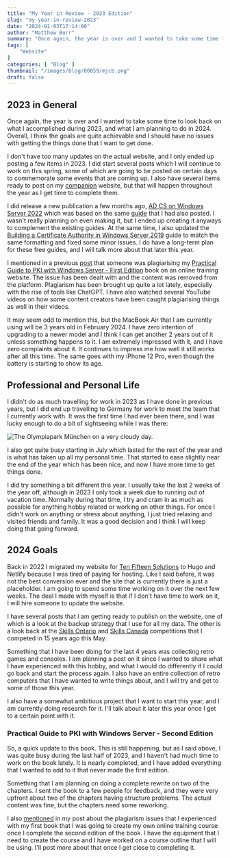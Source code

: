 ```yaml
---
title: "My Year in Review - 2023 Edition"
slug: "my-year-in-review-2023"
date: "2024-01-03T17:14:00"
author: "Matthew Burr"
summary: "Once again, the year is over and I wanted to take some time to look back on what I accomplished during 2023, and what I am planning to do in 2024. Overall, I think the goals are quite achievable and I should have no issues with getting the things done that I want to get done."
tags: [
    "Website"
]
categories: [ "Blog" ]
thumbnail: "/images/blog/00059/mjcb.png"
draft: false
---
```


## 2023 in General ##

Once again, the year is over and I wanted to take some time to look back on what I accomplished during 2023, and what I am planning to do in 2024. Overall, I think the goals are quite achievable and I should have no issues with getting the things done that I want to get done.

I don't have too many updates on the actual website, and I only ended up posting a few items in 2023. I did start several posts which I will continue to work on this spring, some of which are going to be posted on certain days to commemorate some events that are coming up. I also have several items ready to post on my [companion](https://docs.mjcb.io/) website, but that will happen throughout the year as I get time to complete them.

I did release a new publication a few months ago, [AD CS on Windows Server 2022](/publications/adcs-on-windows-server-2022/) which was based on the same [guide](https://docs.mjcb.io/microsoft/windows-server/windows-server-roles-features/adcs/adcs-windows-server-2022/) that I had also posted. I wasn't really planning on even making it, but I ended up creating it anyways to complement the existing guides. At the same time, I also updated the [Building a Certificate Authority in Windows Server 2019](/publications/building-a-certificate-authority-in-windows-server-2019/) guide to match the same formatting and fixed some minor issues. I do have a long-term plan for these free guides, and I will talk more about that later this year.

I mentioned in a previous [post](/blog/2023/11/03/fall-update-2023/#copyright-violation) that someone was plagiarising my [Practical Guide to PKI with Windows Server - First Edition](/publications/practical-guide-to-pki-with-windows-server-first-edition/) book on an online training website. The issue has been dealt with and the content was removed from the platform. Plagiarism has been brought up quite a lot lately, especially with the rise of tools like ChatGPT. I have also watched several YouTube videos on how some content creators have been caught plagiarising things as well in their videos.

It may seem odd to mention this, but the MacBook Air that I am currently using will be 3 years old in February 2024. I have zero intention of upgrading to a newer model and I think I can get another 2 years out of it unless something happens to it. I am extremely impressed with it, and I have zero complaints about it. It continues to impress me how well it still works after all this time. The same goes with my iPhone 12 Pro, even though the battery is starting to show its age.

## Professional and Personal Life ##

I didn't do as much travelling for work in 2023 as I have done in previous years, but I did end up travelling to Germany for work to meet the team that I currently work with. It was the first time I had ever been there, and I was lucky enough to do a bit of sightseeing while I was there:

![The Olympiapark München on a very cloudy day.](/images/blog/00059/munich-olympic-park.jpg "The Olympiapark München on a very cloudy day.")

I also got quite busy starting in July which lasted for the rest of the year and is what has taken up all my personal time. That started to ease slightly near the end of the year which has been nice, and now I have more time to get things done.

I did try something a bit different this year. I usually take the last 2 weeks of the year off, although in 2023 I only took a week due to running out of vacation time. Normally during that time, I try and cram in as much as possible for anything hobby related or working on other things. For once I didn't work on anything or stress about anything, I just tried relaxing and visited friends and family. It was a good decision and I think I will keep doing that going forward.

## 2024 Goals ##

Back in 2022 I migrated my website for [Ten Fifteen Solutions](https://tenfifteen.ca/) to Hugo and Netlify because I was tired of paying for hosting. Like I said before, it was not the best conversion ever and the site that is currently there is just a placeholder. I am going to spend some time working on it over the next few weeks. The deal I made with myself is that if I don't have time to work on it, I will hire someone to update the website.

I have several posts that I am getting ready to publish on the website, one of which is a look at the backup strategy that I use for all my data. The other is a look back at the [Skills Ontario](http://www.skillsontario.com/) and [Skills Canada](https://www.skillscompetencescanada.com/) competitions that I competed in 15 years ago this May.

Something that I have been doing for the last 4 years was collecting retro games and consoles. I am planning a post on it since I wanted to share what I have experienced with this hobby, and what I would do differently if I could go back and start the process again. I also have an entire collection of retro computers that I have wanted to write things about, and I will try and get to some of those this year.

I also have a somewhat ambitious project that I want to start this year, and I am currently doing research for it. I'll talk about it later this year once I get to a certain point with it.

### Practical Guide to PKI with Windows Server - Second Edition ###

So, a quick update to this book. This is still happening, but as I said above, I was quite busy during the last half of 2023, and I haven't had much time to work on the book lately. It is nearly completed, and I have added everything that I wanted to add to it that never made the first edition.

Something that I am planning on doing a complete rewrite on two of the chapters. I sent the book to a few people for feedback, and they were very upfront about two of the chapters having structure problems. The actual content was fine, but the chapters need some reworking.

I also [mentioned](/blog/2023/11/03/fall-update-2023/#online-training-course) in my post about the plagiarism issues that I experienced with my first book that I was going to create my own online training course once I complete the second edition of the book. I have the equipment that I need to create the course and I have worked on a course outline that I will be using. I'll post more about that once I get close to completing it.
